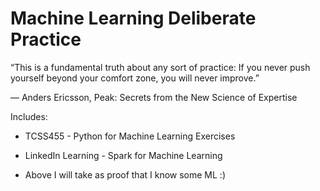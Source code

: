 # Machine Learning Deliberate Practice

“This is a fundamental truth about any sort of practice: If you never push yourself beyond your comfort zone, you will never improve.”  

― Anders Ericsson, Peak: Secrets from the New Science of Expertise

Includes:

- TCSS455 -  Python for Machine Learning Exercises
- LinkedIn Learning - Spark for Machine Learning



- Above I will take as proof that I know some ML :)

